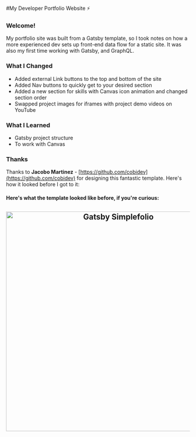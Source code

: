#My Developer Portfolio Website ⚡️

### Welcome!

My portfolio site was built from a Gatsby template, so I took notes on how a more experienced dev sets up front-end data flow for a static site. It was also my first time working with Gatsby, and GraphQL.

### What I Changed

- Added external Link buttons to the top and bottom of the site
- Added Nav buttons to quickly get to your desired section
- Added a new section for skills with Canvas icon animation and changed section order
- Swapped project images for iframes with project demo videos on YouTube

### What I Learned

- Gatsby project structure
- To work with Canvas

### Thanks

Thanks to **Jacobo Martinez** - [https://github.com/cobidev](https://github.com/cobidev) for designing this fantastic template. Here's how it looked before I got to it:

#### Here's what the template looked like before, if you're curious:

<h2 align="center">
  <img src="https://github.com/cobidev/gatsby-simplefolio/blob/master/examples/example.gif" alt="Gatsby Simplefolio" width="600px" />
  <br>
</h2>
